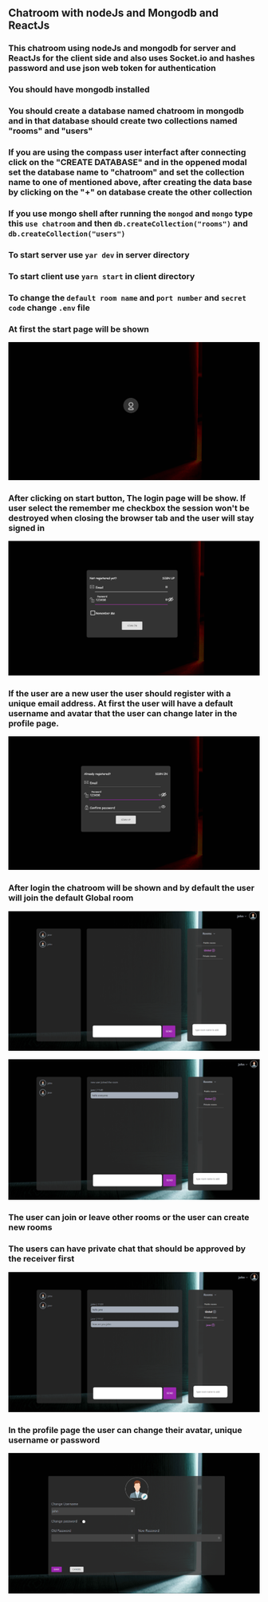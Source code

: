 ## Chatroom with nodeJs and Mongodb and ReactJs

### This chatroom using nodeJs and mongodb for server and ReactJs for the client side and also uses Socket.io and hashes password and use json web token for authentication

### You should have mongodb installed

### You should create a database named chatroom in mongodb and in that database should create two collections named "rooms" and "users"

### If you are using the compass user interfact after connecting click on the "CREATE DATABASE" and in the oppened modal set the database name to "chatroom" and set the collection name to one of mentioned above, after creating the data base by clicking on the "+" on database create the other collection

### If you use mongo shell after running the `mongod` and `mongo` type this `use chatroom` and then `db.createCollection("rooms")` and `db.createCollection("users")`

### To start server use `yar dev` in server directory

### To start client use `yarn start` in client directory

### To change the `default room name` and `port number` and `secret code` change `.env` file

### At first the start page will be shown

![](./start.PNG "Start page")

### After clicking on start button, The login page will be show. If user select the remember me checkbox the session won't be destroyed when closing the browser tab and the user will stay signed in

![](./login.PNG "Login page")

### If the user are a new user the user should register with a unique email address. At first the user will have a default username and avatar that the user can change later in the profile page.

![](./register.PNG "Register page")

### After login the chatroom will be shown and by default the user will join the default Global room

![](./chat.PNG "chat page")

![](./chatting.PNG "chating page")

### The user can join or leave other rooms or the user can create new rooms

### The users can have private chat that should be approved by the receiver first

![](./private.PNG "private page")

### In the profile page the user can change their avatar, unique username or password

![](./profile.PNG "profile page")

